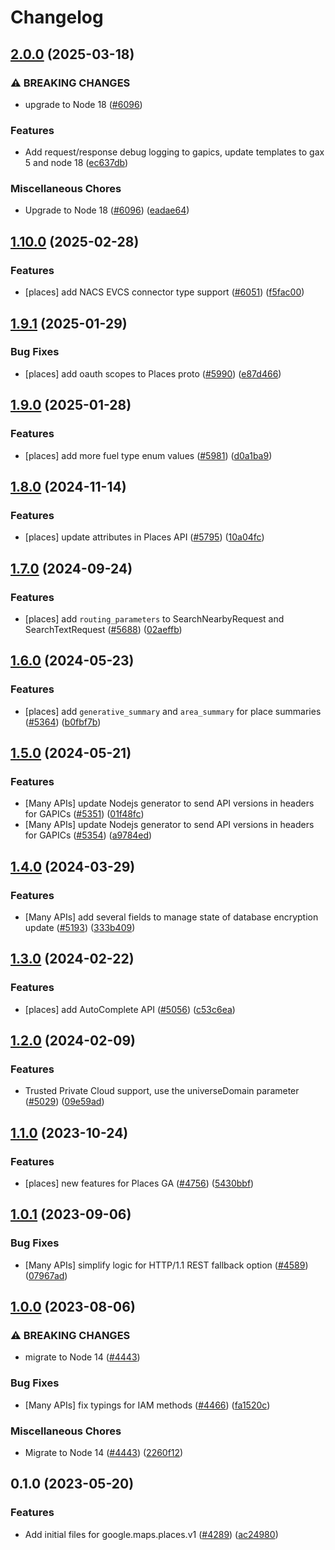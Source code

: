 # Changelog

## [2.0.0](https://github.com/googleapis/google-cloud-node/compare/places-v1.10.0...places-v2.0.0) (2025-03-18)


### ⚠ BREAKING CHANGES

* upgrade to Node 18 ([#6096](https://github.com/googleapis/google-cloud-node/issues/6096))

### Features

* Add request/response debug logging to gapics, update templates to gax 5 and node 18 ([ec637db](https://github.com/googleapis/google-cloud-node/commit/ec637db171237d31da01f356af88a243e608fb14))


### Miscellaneous Chores

* Upgrade to Node 18 ([#6096](https://github.com/googleapis/google-cloud-node/issues/6096)) ([eadae64](https://github.com/googleapis/google-cloud-node/commit/eadae64d54e07aa2c65097ea52e65008d4e87436))

## [1.10.0](https://github.com/googleapis/google-cloud-node/compare/places-v1.9.1...places-v1.10.0) (2025-02-28)


### Features

* [places] add NACS EVCS connector type support ([#6051](https://github.com/googleapis/google-cloud-node/issues/6051)) ([f5fac00](https://github.com/googleapis/google-cloud-node/commit/f5fac003a02e29727928de5d630f819c40e5fb4e))

## [1.9.1](https://github.com/googleapis/google-cloud-node/compare/places-v1.9.0...places-v1.9.1) (2025-01-29)


### Bug Fixes

* [places] add oauth scopes to Places proto ([#5990](https://github.com/googleapis/google-cloud-node/issues/5990)) ([e87d466](https://github.com/googleapis/google-cloud-node/commit/e87d466d7799eeb6964ba5611f212d961439e516))

## [1.9.0](https://github.com/googleapis/google-cloud-node/compare/places-v1.8.0...places-v1.9.0) (2025-01-28)


### Features

* [places] add more fuel type enum values ([#5981](https://github.com/googleapis/google-cloud-node/issues/5981)) ([d0a1ba9](https://github.com/googleapis/google-cloud-node/commit/d0a1ba90bc3b411dfb404c5d1933650a9c46552a))

## [1.8.0](https://github.com/googleapis/google-cloud-node/compare/places-v1.7.0...places-v1.8.0) (2024-11-14)


### Features

* [places] update attributes in Places API ([#5795](https://github.com/googleapis/google-cloud-node/issues/5795)) ([10a04fc](https://github.com/googleapis/google-cloud-node/commit/10a04fc297bcf2bdeb8019fb69e638b18eb2e159))

## [1.7.0](https://github.com/googleapis/google-cloud-node/compare/places-v1.6.0...places-v1.7.0) (2024-09-24)


### Features

* [places] add `routing_parameters` to SearchNearbyRequest and SearchTextRequest ([#5688](https://github.com/googleapis/google-cloud-node/issues/5688)) ([02aeffb](https://github.com/googleapis/google-cloud-node/commit/02aeffb9d539fb6612c53887f61f398bdd12aaab))

## [1.6.0](https://github.com/googleapis/google-cloud-node/compare/places-v1.5.0...places-v1.6.0) (2024-05-23)


### Features

* [places] add `generative_summary` and `area_summary` for place summaries ([#5364](https://github.com/googleapis/google-cloud-node/issues/5364)) ([b0fbf7b](https://github.com/googleapis/google-cloud-node/commit/b0fbf7b73894284dd46aea5faa0a91f97123a194))

## [1.5.0](https://github.com/googleapis/google-cloud-node/compare/places-v1.4.0...places-v1.5.0) (2024-05-21)


### Features

* [Many APIs] update Nodejs generator to send API versions in headers for GAPICs ([#5351](https://github.com/googleapis/google-cloud-node/issues/5351)) ([01f48fc](https://github.com/googleapis/google-cloud-node/commit/01f48fce63ec4ddf801d59ee2b8c0db9f6fb8372))
* [Many APIs] update Nodejs generator to send API versions in headers for GAPICs ([#5354](https://github.com/googleapis/google-cloud-node/issues/5354)) ([a9784ed](https://github.com/googleapis/google-cloud-node/commit/a9784ed3db6ee96d171762308bbbcd57390b6866))

## [1.4.0](https://github.com/googleapis/google-cloud-node/compare/places-v1.3.0...places-v1.4.0) (2024-03-29)


### Features

* [Many APIs] add several fields to manage state of database encryption update ([#5193](https://github.com/googleapis/google-cloud-node/issues/5193)) ([333b409](https://github.com/googleapis/google-cloud-node/commit/333b40951a255ecfab249bd6e7ace5877270ec85))

## [1.3.0](https://github.com/googleapis/google-cloud-node/compare/places-v1.2.0...places-v1.3.0) (2024-02-22)


### Features

* [places] add AutoComplete API ([#5056](https://github.com/googleapis/google-cloud-node/issues/5056)) ([c53c6ea](https://github.com/googleapis/google-cloud-node/commit/c53c6ea8311a921b16a4e3b3c4d3d941afd82245))

## [1.2.0](https://github.com/googleapis/google-cloud-node/compare/places-v1.1.0...places-v1.2.0) (2024-02-09)


### Features

* Trusted Private Cloud support, use the universeDomain parameter  ([#5029](https://github.com/googleapis/google-cloud-node/issues/5029)) ([09e59ad](https://github.com/googleapis/google-cloud-node/commit/09e59ad6e34001a33d01894ccd5a0643f1a84883))

## [1.1.0](https://github.com/googleapis/google-cloud-node/compare/places-v1.0.1...places-v1.1.0) (2023-10-24)


### Features

* [places] new features for Places GA ([#4756](https://github.com/googleapis/google-cloud-node/issues/4756)) ([5430bbf](https://github.com/googleapis/google-cloud-node/commit/5430bbfac12cac791e96e3411165d3f1d1ada3ae))

## [1.0.1](https://github.com/googleapis/google-cloud-node/compare/places-v1.0.0...places-v1.0.1) (2023-09-06)


### Bug Fixes

* [Many APIs] simplify logic for HTTP/1.1 REST fallback option ([#4589](https://github.com/googleapis/google-cloud-node/issues/4589)) ([07967ad](https://github.com/googleapis/google-cloud-node/commit/07967add1b5fc28b548cf74721b595ea0ba90d5b))

## [1.0.0](https://github.com/googleapis/google-cloud-node/compare/places-v0.1.0...places-v1.0.0) (2023-08-06)


### ⚠ BREAKING CHANGES

* migrate to Node 14 ([#4443](https://github.com/googleapis/google-cloud-node/issues/4443))

### Bug Fixes

* [Many APIs] fix typings for IAM methods ([#4466](https://github.com/googleapis/google-cloud-node/issues/4466)) ([fa1520c](https://github.com/googleapis/google-cloud-node/commit/fa1520c3eb526efd3523d9cea349ed31683d5889))


### Miscellaneous Chores

* Migrate to Node 14 ([#4443](https://github.com/googleapis/google-cloud-node/issues/4443)) ([2260f12](https://github.com/googleapis/google-cloud-node/commit/2260f12543d171bda95345e53475f5f0fdc45770))

## 0.1.0 (2023-05-20)


### Features

* Add initial files for google.maps.places.v1 ([#4289](https://github.com/googleapis/google-cloud-node/issues/4289)) ([ac24980](https://github.com/googleapis/google-cloud-node/commit/ac249801878b0c7271722c0bf128eb2c0437bf44))
